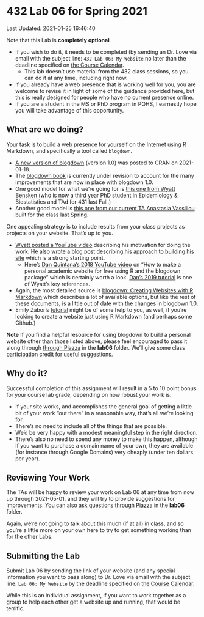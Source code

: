 432 Lab 06 for Spring 2021
================

Last Updated: 2021-01-25 16:46:40

Note that this Lab is **completely optional**.

-   If you wish to do it, it needs to be completed (by sending an
    Dr. Love via email with the subject line: `432 Lab 06: My Website`
    no later than the deadline specified on [the Course
    Calendar](https://thomaselove.github.io/432/calendar.html).
    -   This lab doesn’t use material from the 432 class sessions, so
        you can do it at any time, including right now.
-   If you already have a web presence that is working well for you, you
    are welcome to revise it in light of some of the guidance provided
    here, but this is really designed for people who have no current
    presence online.
-   If you are a student in the MS or PhD program in PQHS, I earnestly
    hope you will take advantage of this opportunity.

## What are we doing?

Your task is to build a web presence for yourself on the Internet using
R Markdown, and specifically a tool called `blogdown`.

-   [A new version of
    blogdown](https://blog.rstudio.com/2021/01/18/blogdown-v1.0/)
    (version 1.0) was posted to CRAN on 2021-01-18.
-   The [blogdown book](https://bookdown.org/yihui/blogdown/) is
    currently under revision to account for the many improvements that
    are now in place with blogdown 1.0.
-   One good model for what we’re going for is [this one from Wyatt
    Bensken](https://wyattbensken.com/) (who is now a third year PhD
    student in Epidemiology & Biostatistics and TAd for 431 last Fall.)
-   Another good model is [this one from our current TA Anastasia
    Vassiliou](https://anastasiavassiliou.netlify.app/) built for the
    class last Spring.

One appealing strategy is to include results from your class projects as
projects on your website. That’s up to you.

-   [Wyatt posted a YouTube
    video](https://www.youtube.com/watch?v=ZBxCk7P9wqE&feature=youtu.be)
    describing his motivation for doing the work. He also [wrote a blog
    post describing his approach to building his
    site](https://wyattbensken.com/post/building-website/) which is a
    strong starting point.
    -   Here’s [Dan Quintana’s 2018 YouTube
        video](https://www.youtube.com/watch?v=ox_Ue9yzf-0) on “How to
        make a personal academic website for free using R and the
        blogdown package” which is certainly worth a look. [Dan’s 2019
        tutorial](https://www.dsquintana.blog/free-website-in-r-easy/)
        is one of Wyatt’s key references.
-   Again, the most detailed source is [blogdown: Creating Websites with
    R Markdown](https://bookdown.org/yihui/blogdown/) which describes a
    lot of available options, but like the rest of these documents, is a
    little out of date with the changes in blogdown 1.0.
-   Emily Zabor’s
    [tutorial](https://www.emilyzabor.com/tutorials/rmarkdown_websites_tutorial.html)
    might be of some help to you, as well, if you’re looking to create a
    website just using R Markdown (and perhaps some Github.)

**Note** If you find a helpful resource for using blogdown to build a
personal website other than those listed above, please feel encouraged
to pass it along through [through
Piazza](https://piazza.com/case/spring2021/pqhs432) in the **lab06**
folder. We’ll give some class participation credit for useful
suggestions.

## Why do it?

Successful completion of this assignment will result in a 5 to 10 point
bonus for your course lab grade, depending on how robust your work is.

-   If your site works, and accomplishes the general goal of getting a
    little bit of your work “out there” in a reasonable way, that’s all
    we’re looking for.
-   There’s no need to include all of the things that are possible.
-   We’d be very happy with a modest meaningful step in the right
    direction.
-   There’s also no need to spend any money to make this happen,
    although if you want to purchase a domain name of your own, they are
    available (for instance through Google Domains) very cheaply (under
    ten dollars per year).

## Reviewing Your Work

The TAs will be happy to review your work on Lab 06 at any time from now
up through 2021-05-01, and they will try to provide suggestions for
improvements. You can also ask questions [through
Piazza](https://piazza.com/case/spring2021/pqhs432) in the **lab06**
folder.

Again, we’re not going to talk about this much (if at all) in class, and
so you’re a little more on your own here to try to get something working
than for the other Labs.

## Submitting the Lab

Submit Lab 06 by sending the link of your website (and any special
information you want to pass along) to Dr. Love via email with the
subject line: `Lab 06: My Website` by the deadline specified on [the
Course Calendar](https://thomaselove.github.io/432/calendar.html).

While this is an individual assignment, if you want to work together as
a group to help each other get a website up and running, that would be
terrific.
